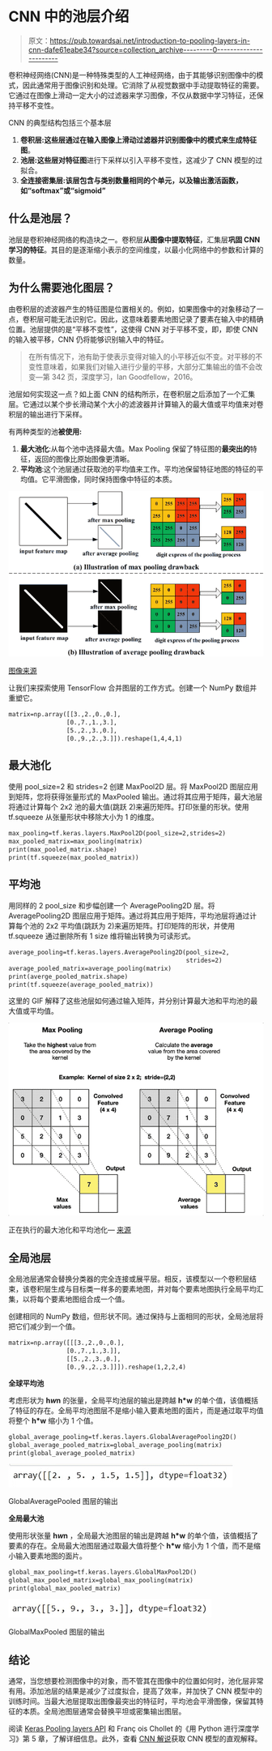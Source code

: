 # CNN 中的池层介绍

> 原文：<https://pub.towardsai.net/introduction-to-pooling-layers-in-cnn-dafe61eabe34?source=collection_archive---------0----------------------->

卷积神经网络(CNN)是一种特殊类型的人工神经网络，由于其能够识别图像中的模式，因此通常用于图像识别和处理。它消除了从视觉数据中手动提取特征的需要。它通过在图像上滑动一定大小的过滤器来学习图像，不仅从数据中学习特征，还保持平移不变性。

CNN 的典型结构包括三个基本层

1.  **卷积层:**这些层**通过在输入图像上滑动过滤器并识别图像中的模式来生成特征图**。
2.  **池层:**这些层**对特征图**进行下采样以引入平移不变性，这减少了 CNN 模型的过拟合。
3.  **全连接密集层:**该层包含与类别数量相同的**个单元，以及输出激活函数，如“softmax”或“sigmoid”**

## 什么是池层？

池层是卷积神经网络的构造块之一。卷积层**从图像中提取特征**，汇集层**巩固 CNN 学习的特征**。其目的是逐渐缩小表示的空间维度，以最小化网络中的参数和计算的数量。

## 为什么需要池化图层？

由卷积层的滤波器产生的特征图是位置相关的。例如，如果图像中的对象移动了一点，卷积层可能无法识别它。因此，这意味着要素地图记录了要素在输入中的精确位置。池层提供的是“平移不变性”，这使得 CNN 对于平移不变，即，即使 CNN 的输入被平移，CNN 仍将能够识别输入中的特征。

> 在所有情况下，池有助于使表示变得对输入的小平移近似不变。对平移的不变性意味着，如果我们对输入进行少量的平移，大部分汇集输出的值不会改变—第 342 页，深度学习，Ian Goodfellow，2016。

池层如何实现这一点？如上面 CNN 的结构所示，在卷积层之后添加了一个汇集层。它通过以某个步长滑动某个大小的滤波器并计算输入的最大值或平均值来对卷积层的输出进行下采样。

有两种类型的池**被使用:**

1.  **最大池化**:从每个池中选择最大值。Max Pooling 保留了特征图的**最突出的**特征，返回的图像比原始图像更清晰。
2.  **平均池**:这个池层通过获取池的平均值来工作。平均池保留特征地图的特征的平均值。它平滑图像，同时保持图像中特征的本质。

![](img/1d1618dcebf36660ed78491e3f1b26ff.png)

[图像来源](https://www.researchgate.net/figure/Toy-example-illustrating-the-drawbacks-of-max-pooling-and-average-pooling_fig2_300020038)

让我们来探索使用 TensorFlow 合并图层的工作方式。创建一个 NumPy 数组并重塑它。

```
matrix=np.array([[3.,2.,0.,0.],
                [0.,7.,1.,3.],
                [5.,2.,3.,0.],
                [0.,9.,2.,3.]]).reshape(1,4,4,1)
```

## **最大池化**

使用 pool_size=2 和 strides=2 创建 MaxPool2D 层。将 MaxPool2D 图层应用到矩阵，您将获得张量形式的 MaxPooled 输出。通过将其应用于矩阵，最大池层将通过计算每个 2x2 池的最大值(跳跃 2)来遍历矩阵。打印张量的形状。使用 tf.squeeze 从张量形状中移除大小为 1 的维度。

```
max_pooling=tf.keras.layers.MaxPool2D(pool_size=2,strides=2)
max_pooled_matrix=max_pooling(matrix)
print(max_pooled_matrix.shape)
print(tf.squeeze(max_pooled_matrix))
```

## 平均池

用同样的 2 pool_size 和步幅创建一个 AveragePooling2D 层。将 AveragePooling2D 图层应用于矩阵。通过将其应用于矩阵，平均池层将通过计算每个池的 2x2 平均值(跳跃为 2)来遍历矩阵。打印矩阵的形状，并使用 tf.squeeze 通过删除所有 1 size 维将输出转换为可读形式。

```
average_pooling=tf.keras.layers.AveragePooling2D(pool_size=2,
                                                 strides=2)
average_pooled_matrix=average_pooling(matrix)
print(averge_pooled_matrix.shape)
print(tf.squeeze(average_pooled_matrix))
```

这里的 GIF 解释了这些池层如何通过输入矩阵，并分别计算最大池和平均池的最大值或平均值。

![](img/074c6880887135c804d8c9d772a9ca3c.png)

正在执行的最大池化和平均池化— [来源](https://towardsdatascience.com/convolutional-neural-networks-explained-how-to-successfully-classify-images-in-python-df829d4ba761)

## 全局池层

全局池层通常会替换分类器的完全连接或展平层。相反，该模型以一个卷积层结束，该卷积层生成与目标类一样多的要素地图，并对每个要素地图执行全局平均汇集，以将每个要素地图组合成一个值。

创建相同的 NumPy 数组，但形状不同。通过保持与上面相同的形状，全局池层将把它们减少到一个值。

```
matrix=np.array([[[3.,2.,0.,0.],
                [0.,7.,1.,3.]],
                [[5.,2.,3.,0.],
                [0.,9.,2.,3.]]]).reshape(1,2,2,4)
```

**全球平均池**

考虑形状为 **h*w*n** 的张量，全局平均池层的输出是跨越 **h*w** 的单个值，该值概括了特征的存在。全局平均池图层不是缩小输入要素地图的面片，而是通过取平均值将整个 **h*w** 缩小为 1 个值。

```
global_average_pooling=tf.keras.layers.GlobalAveragePooling2D()
global_average_pooled_matrix=global_average_pooling(matrix)
print(global_average_pooled_matrix)
```

![](img/11b76e76d0fc0a6fbd5c72c774daab21.png)

GlobalAveragePooled 图层的输出

**全局最大池**

使用形状张量 **h*w*n** ，全局最大池图层的输出是跨越 **h*w** 的单个值，该值概括了要素的存在。全局最大池图层通过取最大值将整个 **h*w** 缩小为 1 个值，而不是缩小输入要素地图的面片。

```
global_max_pooling=tf.keras.layers.GlobalMaxPool2D()
global_max_pooled_matrix=global_max_pooling(matrix)
print(global_max_pooled_matrix)
```

![](img/da222a2f71efb7b0a2b2c1c1e5a3a307.png)

GlobalMaxPooled 图层的输出

## 结论

通常，当您想要检测图像中的对象，而不管其在图像中的位置如何时，池化层非常有用。添加池层的结果是减少了过度拟合，提高了效率，并加快了 CNN 模型中的训练时间。当最大池层提取出图像最突出的特征时，平均池会平滑图像，保留其特征的本质。全局池图层通常会替换平坦或密集输出图层。

阅读 [Keras Pooling layers API](https://keras.io/api/layers/pooling_layers/) 和 Franç ois Chollet 的《用 Python 进行深度学习》第 5 章，了解详细信息。此外，查看 [CNN 解说](https://poloclub.github.io/cnn-explainer/)获取 CNN 模型的直观解释。